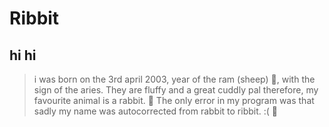 # Ribbit
**hi**  hi
---
> i was born on the 3rd april 2003, year of the ram (sheep) 🐑, with the sign of the aries. They are fluffy and a great cuddly pal therefore, my favourite animal is a rabbit. 🐰 
> The only error in my program was that sadly my name was autocorrected from rabbit to ribbit. :( 🐸 

